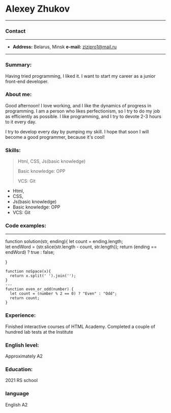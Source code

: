 # Alexey Zhukov
---
### Contact
---
* **Address:** Belarus, Minsk
**e-mail:** zizipro1@mail.ru
---
### Summary:
Having tried programming, I liked it. I want to start my career as a junior front-end developer.
### About me:
Good afternoon! I love working, and I like the dynamics of progress in programming. I am a person who likes perfectionism, so I try to do my job as efficiently as possible. I like programming, and I try to devote 2-3 hours to it every day.

I try to develop every day by pumping my skill. I hope that soon I will become a good programmer, because it's cool!

### Skills:
> Html, CSS, Js(basic knowledge)
>
> Basic knowledge: OPP
>
> VCS: Git
- Html, 
- CSS, 
- Js(basic knowledge)
- Basic knowledge: OPP
- VCS: Git

### Code examples:
---
function solution(str, ending){
  let count = ending.length;  
  let endWord = (str.slice(str.length - count, str.length));
  return (ending == endWord) ? true : false;
  
}
```
function noSpace(x){
  return x.split(' ').join('');
}
---
function even_or_odd(number) {
  let count = (number % 2 == 0) ? "Even" : "Odd";
  return count;
}
```
### Experience:
Finished interactive courses of HTML Academy. Completed a couple of hundred lab tests at the Institute


### English level:
Approximately A2

### Education:

2021	RS school 
### language
English A2